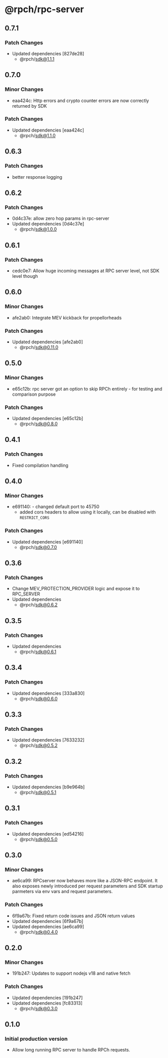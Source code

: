 # @rpch/rpc-server

## 0.7.1

### Patch Changes

- Updated dependencies [827de28]
  - @rpch/sdk@1.1.1

## 0.7.0

### Minor Changes

- eaa424c: Http errors and crypto counter errors are now correctly returned by SDK

### Patch Changes

- Updated dependencies [eaa424c]
  - @rpch/sdk@1.1.0

## 0.6.3

### Patch Changes

- better response logging

## 0.6.2

### Patch Changes

- 0d4c37e: allow zero hop params in rpc-server
- Updated dependencies [0d4c37e]
  - @rpch/sdk@1.0.0

## 0.6.1

### Patch Changes

- cedc0e7: Allow huge incoming messages at RPC server level, not SDK level though

## 0.6.0

### Minor Changes

- afe2ab0: Integrate MEV kickback for propellorheads

### Patch Changes

- Updated dependencies [afe2ab0]
  - @rpch/sdk@0.11.0

## 0.5.0

### Minor Changes

- e65c12b: rpc server got an option to skip RPCh entirely - for testing and comparison purpose

### Patch Changes

- Updated dependencies [e65c12b]
  - @rpch/sdk@0.8.0

## 0.4.1

### Patch Changes

- Fixed compilation handling

## 0.4.0

### Minor Changes

- e691140: - changed default port to 45750
  - added cors headers to allow using it locally, can be disabled with `RESTRICT_CORS`

### Patch Changes

- Updated dependencies [e691140]
  - @rpch/sdk@0.7.0

## 0.3.6

### Patch Changes

- Change MEV_PROTECTION_PROVIDER logic and expose it to RPC_SERVER
- Updated dependencies
  - @rpch/sdk@0.6.2

## 0.3.5

### Patch Changes

- Updated dependencies
  - @rpch/sdk@0.6.1

## 0.3.4

### Patch Changes

- Updated dependencies [333a830]
  - @rpch/sdk@0.6.0

## 0.3.3

### Patch Changes

- Updated dependencies [7633232]
  - @rpch/sdk@0.5.2

## 0.3.2

### Patch Changes

- Updated dependencies [b9e964b]
  - @rpch/sdk@0.5.1

## 0.3.1

### Patch Changes

- Updated dependencies [ed54216]
  - @rpch/sdk@0.5.0

## 0.3.0

### Minor Changes

- ae6ca99: RPCserver now behaves more like a JSON-RPC endpoint.
  It also exposes newly introduced per request parameters and SDK startup parmeters via env vars and request parameters.

### Patch Changes

- 6f9a67b: Fixed return code issues and JSON return values
- Updated dependencies [6f9a67b]
- Updated dependencies [ae6ca99]
  - @rpch/sdk@0.4.0

## 0.2.0

### Minor Changes

- 191b247: Updates to support nodejs v18 and native fetch

### Patch Changes

- Updated dependencies [191b247]
- Updated dependencies [fc83313]
  - @rpch/sdk@0.3.0

## 0.1.0

### Initial production version

- Allow long running RPC server to handle RPCh requests.
